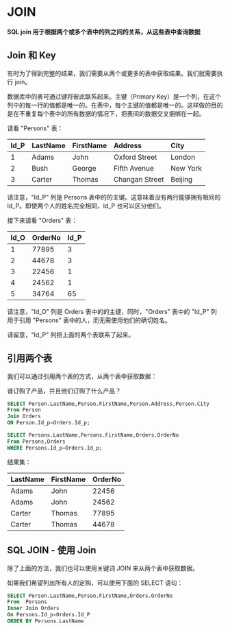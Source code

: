 

# JOIN

**SQL join 用于根据两个或多个表中的列之间的关系，从这些表中查询数据**



## Join 和 Key

有时为了得到完整的结果，我们需要从两个或更多的表中获取结果。我们就需要执行 join。

数据库中的表可通过键将彼此联系起来。主键（Primary Key）是一个列，在这个列中的每一行的值都是唯一的。在表中，每个主键的值都是唯一的。这样做的目的是在不重复每个表中的所有数据的情况下，把表间的数据交叉捆绑在一起。

请看 "Persons" 表：

| Id_P | LastName | FirstName | Address        | City     |
| :--- | :------- | :-------- | :------------- | :------- |
| 1    | Adams    | John      | Oxford Street  | London   |
| 2    | Bush     | George    | Fifth Avenue   | New York |
| 3    | Carter   | Thomas    | Changan Street | Beijing  |

请注意，"Id_P" 列是 Persons 表中的的主键。这意味着没有两行能够拥有相同的 Id_P。即使两个人的姓名完全相同，Id_P 也可以区分他们。

接下来请看 "Orders" 表：

| Id_O | OrderNo | Id_P |
| :--- | :------ | :--- |
| 1    | 77895   | 3    |
| 2    | 44678   | 3    |
| 3    | 22456   | 1    |
| 4    | 24562   | 1    |
| 5    | 34764   | 65   |

请注意，"Id_O" 列是 Orders 表中的的主键，同时，"Orders" 表中的 "Id_P" 列用于引用 "Persons" 表中的人，而无需使用他们的确切姓名。

请留意，"Id_P" 列把上面的两个表联系了起来。

## 引用两个表

我们可以通过引用两个表的方式，从两个表中获取数据：

谁订购了产品，并且他们订购了什么产品？

```SQL
SELECT Person.LastName,Person.FirstName,Person.Address,Person.City
From Person
Join Orders
ON Person.Id_p=Orders.Id_p;
```

```sql
SELECT Persons.LastName,Persons.FirstName,Orders.OrderNo
From Persons,Orders
WHERE Persons.Id_p=Orders.Id_p;
```

结果集：

| LastName | FirstName | OrderNo |
| :------- | :-------- | :------ |
| Adams    | John      | 22456   |
| Adams    | John      | 24562   |
| Carter   | Thomas    | 77895   |
| Carter   | Thomas    | 44678   |

## SQL JOIN - 使用 Join

除了上面的方法，我们也可以使用关键词 JOIN 来从两个表中获取数据。

如果我们希望列出所有人的定购，可以使用下面的 SELECT 语句：

```sql
SELECT Person.LastName,Person.FirstName,Orders.OrderNo
From  Persons
Inner Join Orders
On Persons.Id_p=Orders.Id_P
ORDER BY Persons.LastName
```

